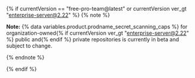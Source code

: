 {% if currentVersion == "free-pro-team@latest" or currentVersion ver_gt "enterprise-server@2.22" %}
{% note %}

**Note:** {% data variables.product.prodname_secret_scanning_caps %} for organization-owned{% if currentVersion ver_gt "enterprise-server@2.22" %} public and{% endif %} private repositories is currently in beta and subject to change.

{% endnote %}

{% endif %}
